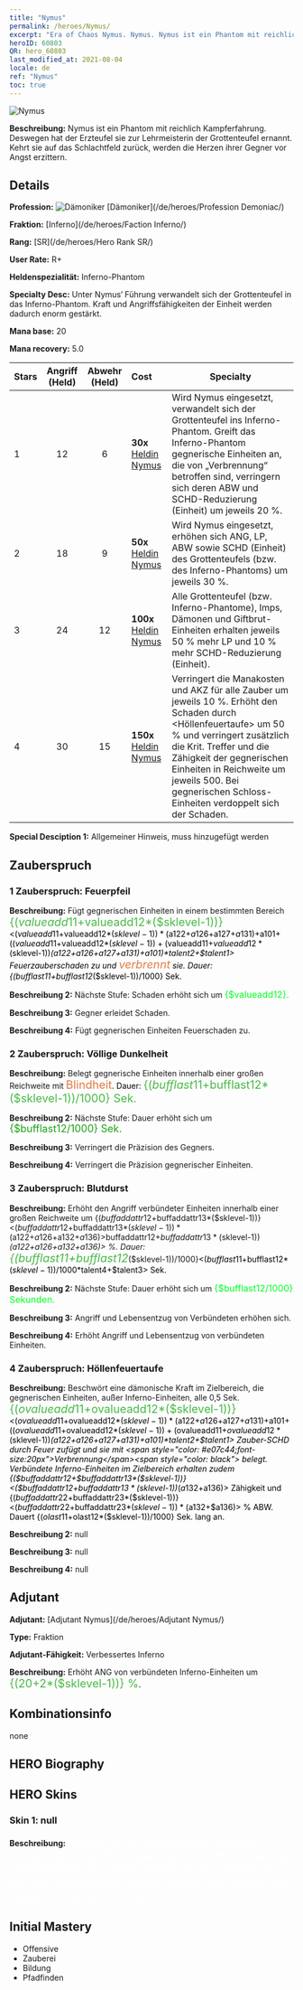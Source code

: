 ```yaml
---
title: "Nymus"
permalink: /heroes/Nymus/
excerpt: "Era of Chaos Nymus. Nymus. Nymus ist ein Phantom mit reichlich Kampferfahrung. Deswegen hat der Erzteufel sie zur Lehrmeisterin der Grottenteufel ernannt. Kehrt sie auf das Schlachtfeld zurück, werden die Herzen ihrer Gegner vor Angst erzittern."
heroID: 60803
QR: hero_60803
last_modified_at: 2021-08-04
locale: de
ref: "Nymus"
toc: true
---
```

  ![Nymus](/images/h/h_Nymus.jpg)

 **Beschreibung:** Nymus ist ein Phantom mit reichlich Kampferfahrung. Deswegen hat der Erzteufel sie zur Lehrmeisterin der Grottenteufel ernannt. Kehrt sie auf das Schlachtfeld zurück, werden die Herzen ihrer Gegner vor Angst erzittern.
## Details
 **Profession:** ![Dämoniker](/images/h/h_prof_9.png)  [Dämoniker](/de/heroes/Profession Demoniac/)

 **Fraktion:** [Inferno](/de/heroes/Faction Inferno/)

 **Rang:** [SR](/de/heroes/Hero Rank SR/)

 **User Rate:** R+

 **Heldenspezialität:** Inferno-Phantom

 **Specialty Desc:** Unter Nymus‘ Führung verwandelt sich der Grottenteufel in das Inferno-Phantom. Kraft und Angriffsfähigkeiten der Einheit werden dadurch enorm gestärkt.

 **Mana base:** 20

 **Mana recovery:** 5.0


  | Stars | Angriff (Held) | Abwehr (Held) | Cost |     Specialty     |
  |---------|:---------------:|:---------------:|:--|--------------------|
  |    1    | 12 | 6 | **30x** [Heldin Nymus](/ItemsDE/her_2131/) | Wird Nymus eingesetzt, verwandelt sich der Grottenteufel ins Inferno-Phantom. Greift das Inferno-Phantom gegnerische Einheiten an, die von „Verbrennung“ betroffen sind, verringern sich deren ABW und SCHD-Reduzierung (Einheit) um jeweils 20 %. |
  |    2    | 18 | 9 | **50x** [Heldin Nymus](/ItemsDE/her_2131/) | Wird Nymus eingesetzt, erhöhen sich ANG, LP, ABW sowie SCHD (Einheit) des Grottenteufels (bzw. des Inferno-Phantoms) um jeweils 30 %. |
  |    3    | 24 | 12 | **100x** [Heldin Nymus](/ItemsDE/her_2131/) | Alle Grottenteufel (bzw. Inferno-Phantome), Imps, Dämonen und Giftbrut-Einheiten erhalten jeweils 50 % mehr LP und 10 % mehr SCHD-Reduzierung (Einheit). |
  |    4    | 30 | 15 | **150x** [Heldin Nymus](/ItemsDE/her_2131/) | Verringert die Manakosten und AKZ für alle Zauber um jeweils 10 %. Erhöht den Schaden durch <Höllenfeuertaufe> um 50 % und verringert zusätzlich die Krit. Treffer und die Zähigkeit der gegnerischen Einheiten in Reichweite um jeweils 500. Bei gegnerischen Schloss-Einheiten verdoppelt sich der Schaden. |

 **Special Desciption 1:** Allgemeiner Hinweis, muss hinzugefügt werden

## Zauberspruch
### 1 Zauberspruch: Feuerpfeil
 **Beschreibung:** Fügt gegnerischen Einheiten in einem bestimmten Bereich <span style="color: #48b946;font-size:20px">{($valueadd11+$valueadd12*($sklevel-1))}</span><span style="color: black"><($valueadd11+$valueadd12*($sklevel-1))*($a122+$a126+$a127+$a131)+$a101+(($valueadd11+$valueadd12*($sklevel-1))+($valueadd11+$valueadd12*($sklevel-1))*($a122+$a126+$a127+$a131)+$a101)*$talent2+$talent1> Feuerzauberschaden zu und <span style="color: #e07c44;font-size:20px">verbrennt</span><span style="color: black"> sie. Dauer: {($bufflast11+$bufflast12*($sklevel-1))/1000} Sek.

 **Beschreibung 2:** Nächste Stufe: Schaden erhöht sich um <span style="color: #00ff22;font-size:16px">{$valueadd12}.</span><span style="color: black">

 **Beschreibung 3:** Gegner erleidet Schaden.

 **Beschreibung 4:** Fügt gegnerischen Einheiten Feuerschaden zu.

### 2 Zauberspruch: Völlige Dunkelheit
 **Beschreibung:** Belegt gegnerische Einheiten innerhalb einer großen Reichweite mit <span style="color: #e07c44;font-size:20px">Blindheit</span><span style="color: black">. Dauer: <span style="color: #48b946;font-size:20px">{($bufflast11+$bufflast12*($sklevel-1))/1000} Sek.</span><span style="color: black">

 **Beschreibung 2:** Nächste Stufe: Dauer erhöht sich um <span style="color: #1ca216;font-size:18px">{$bufflast12/1000} Sek.</span><span style="color: black">

 **Beschreibung 3:** Verringert die Präzision des Gegners.

 **Beschreibung 4:** Verringert die Präzision gegnerischer Einheiten.

### 3 Zauberspruch: Blutdurst
 **Beschreibung:** Erhöht den Angriff verbündeter Einheiten innerhalb einer großen Reichweite um {($buffaddattr12+$buffaddattr13*($sklevel-1))}<($buffaddattr12+$buffaddattr13*($sklevel-1))*($a122+$a126+$a132+$a136)> % und den Lebensentzug um {($buffaddattr22+$buffaddattr23*($sklevel-1))}<($buffaddattr12+$buffaddattr13*($sklevel-1))*($a122+$a126+$a132+$a136)> %. Dauer: <span style="color: #48b946;font-size:20px">{($bufflast11+$bufflast12*($sklevel-1))/1000}</span><span style="color: black"><($bufflast11+$bufflast12*($sklevel-1))/1000*$talent4+$talent3> Sek.

 **Beschreibung 2:** Nächste Stufe: Dauer erhöht sich um <span style="color: #00ff22;font-size:16px">{$bufflast12/1000} Sekunden.</span><span style="color: black">

 **Beschreibung 3:** Angriff und Lebensentzug von Verbündeten erhöhen sich.

 **Beschreibung 4:** Erhöht Angriff und Lebensentzug von verbündeten Einheiten.

### 4 Zauberspruch: Höllenfeuertaufe
 **Beschreibung:** Beschwört eine dämonische Kraft im Zielbereich, die gegnerischen Einheiten, außer Inferno-Einheiten, alle 0,5 Sek. <span style="color: #48b946;font-size:20px">{($ovalueadd11+$ovalueadd12*($sklevel-1))}</span><span style="color: black"><($ovalueadd11+$ovalueadd12*($sklevel-1))*($a122+$a126+$a127+$a131)+$a101+(($ovalueadd11+$ovalueadd12*($sklevel-1))+($ovalueadd11+$ovalueadd12*($sklevel-1))*($a122+$a126+$a127+$a131)+$a101)*$talent2+$talent1> Zauber-SCHD durch Feuer zufügt und sie mit <span style="color: #e07c44;font-size:20px">Verbrennung</span><span style="color: black"> belegt. Verbündete Inferno-Einheiten im Zielbereich erhalten zudem {($buffaddattr12+$buffaddattr13*($sklevel-1))}<($buffaddattr12+$buffaddattr13*($sklevel-1))*($a132+$a136)> Zähigkeit und {($buffaddattr22+$buffaddattr23*($sklevel-1))}<($buffaddattr22+$buffaddattr23*($sklevel-1))*($a132+$a136)> % ABW. Dauert {($olast11+$olast12*($sklevel-1))/1000} Sek. lang an.

 **Beschreibung 2:** null

 **Beschreibung 3:** null

 **Beschreibung 4:** null


## Adjutant

 **Adjutant:**  [Adjutant Nymus](/de/heroes/Adjutant Nymus/) 

 **Type:**  Fraktion 

 **Adjutant-Fähigkeit:**  Verbessertes Inferno 

 **Beschreibung:** Erhöht ANG von verbündeten Inferno-Einheiten um <span style="color: #48b946;font-size:20px">{(20+2*($sklevel-1))} %</span><span style="color: black">.

## Kombinationsinfo

  none
## HERO Biography

## HERO Skins
### Skin 1: **null**

 **Beschreibung:** <span style="color: #ffffff;font-size:20px">Nymus ist ein Phantom mit reichlich Kampferfahrung. Deswegen hat der Erzteufel sie zur Lehrmeisterin der Grottenteufel ernannt. Kehrt sie auf das Schlachtfeld zurück, werden die Herzen ihrer Gegner vor Angst erzittern.</span>



## Initial Mastery
   - Offensive
   - Zauberei
   - Bildung
   - Pfadfinden

